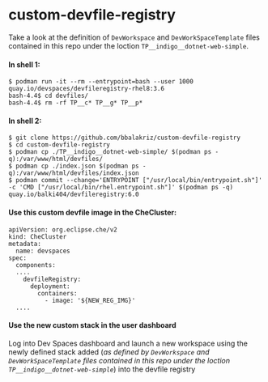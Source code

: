 # custom-devfile-registry

Take a look at the definition of `DevWorkspace` and `DevWorkSpaceTemplate` files contained in this repo under the loction `TP__indigo__dotnet-web-simple`.


#### In shell 1: 

```
$ podman run -it --rm --entrypoint=bash --user 1000 quay.io/devspaces/devfileregistry-rhel8:3.6
bash-4.4$ cd devfiles/
bash-4.4$ rm -rf TP__c* TP__g* TP__p*
```

#### In shell 2:

```
$ git clone https://github.com/bbalakriz/custom-devfile-registry
$ cd custom-devfile-registry
$ podman cp ./TP__indigo__dotnet-web-simple/ $(podman ps -q):/var/www/html/devfiles/
$ podman cp ./index.json $(podman ps -q):/var/www/html/devfiles/index.json 
$ podman commit --change='ENTRYPOINT ["/usr/local/bin/entrypoint.sh"]' -c 'CMD ["/usr/local/bin/rhel.entrypoint.sh"]' $(podman ps -q) quay.io/balki404/devfileregistry:6.0
```
#### Use this custom devfile image in the CheCluster:

```
apiVersion: org.eclipse.che/v2
kind: CheCluster
metadata:
  name: devspaces
spec:
  components:
  ....
    devfileRegistry:
      deployment:
        containers:
          - image: '${NEW_REG_IMG}'
  ....
  ```
  
  #### Use the new custom stack in the user dashboard
  
  Log into Dev Spaces dashboard and launch a new workspace using the newly defined stack added (_as defined by `DevWorkspace` and `DevWorkSpaceTemplate` files contained in this repo under the loction `TP__indigo__dotnet-web-simple`_) into the devfile registry
